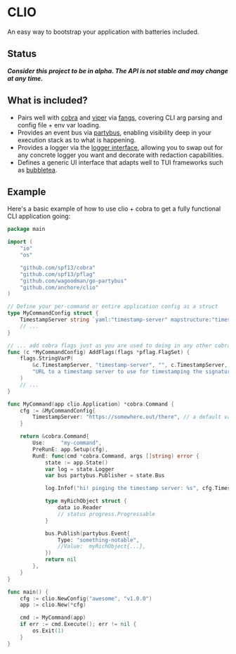 # CLIO

An easy way to bootstrap your application with batteries included.

## Status

***Consider this project to be in alpha. The API is not stable and may change at any time.***

## What is included?
- Pairs well with [cobra](github.com/spf13/cobra) and [viper](github.com/spf13/viper) via [fangs](github.com/anchore/fangs), covering CLI arg parsing and config file + env var loading.
- Provides an event bus via [partybus](github.com/wagoodman/go-partybus), enabling visibility deep in your execution stack as to what is happening.
- Provides a logger via the [logger interface](github.com/anchore/go-logger), allowing you to swap out for any concrete logger you want and decorate with redaction capabilities.
- Defines a generic UI interface that adapts well to TUI frameworks such as [bubbletea](github.com/charmbracelet/bubbletea).

## Example

Here's a basic example of how to use clio + cobra to get a fully functional CLI application going:

```go
package main

import (
	"io"
	"os"

	"github.com/spf13/cobra"
	"github.com/spf13/pflag"
	"github.com/wagoodman/go-partybus"
	"github.com/anchore/clio"
)

// Define your per-command or entire application config as a struct
type MyCommandConfig struct {
	TimestampServer string `yaml:"timestamp-server" mapstructure:"timestamp-server"`
	// ...
}

// ... add cobra flags just as you are used to doing in any other cobra application
func (c *MyCommandConfig) AddFlags(flags *pflag.FlagSet) {
	flags.StringVarP(
		&c.TimestampServer, "timestamp-server", "", c.TimestampServer,
		"URL to a timestamp server to use for timestamping the signature",
	)
	// ...
}

func MyCommand(app clio.Application) *cobra.Command {
	cfg := &MyCommandConfig{
		TimestampServer: "https://somewhere.out/there", // a default value
	}

	return &cobra.Command{
		Use:     "my-command",
		PreRunE: app.Setup(cfg),
		RunE: func(cmd *cobra.Command, args []string) error {
			state := app.State()
			var log = state.Logger
			var bus partybus.Publisher = state.Bus

			log.Infof("hi! pinging the timestamp server: %s", cfg.TimestampServer)

			type myRichObject struct {
				data io.Reader
				// status progress.Progressable
			}

			bus.Publish(partybus.Event{
				Type: "something-notable",
				//Value:  myRichObject{...},
			})
			return nil
		},
	}
}

func main() {
	cfg := clio.NewConfig("awesome", "v1.0.0")
	app := clio.New(*cfg)

	cmd := MyCommand(app)
	if err := cmd.Execute(); err != nil {
		os.Exit(1)
	}
}
```